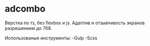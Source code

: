# adcombo
Верстка по тз, без flexbox и js. Адаптив и отзывчивость экранов разрешением до 768.

Использованые инструменты:
-Gulp
-Scss
